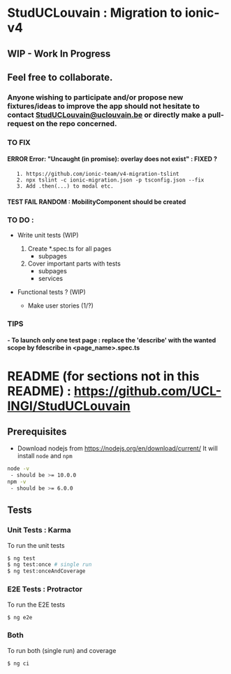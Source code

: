 # StudUCLouvain : Migration to ionic-v4

## WIP - Work In Progress
## Feel free to collaborate.
### Anyone wishing to participate and/or propose new fixtures/ideas to improve the app should not hesitate to contact StudUCLouvain@uclouvain.be or directly make a pull-request on the repo concerned.

### TO FIX
#### ERROR Error: "Uncaught (in promise): overlay does not exist" : FIXED ?
       1. https://github.com/ionic-team/v4-migration-tslint
       2. npx tslint -c ionic-migration.json -p tsconfig.json --fix
       3. Add .then(...) to modal etc.

#### TEST FAIL RANDOM : MobilityComponent should be created


### TO DO :

- Write unit tests (WIP)

  1. Create \*.spec.ts for all pages
     - subpages
  2. Cover important parts with tests
     - subpages
     - services

- Functional tests ? (WIP)

  * Make user stories (1/?)

### TIPS
#### - To launch only one test page : replace the 'describe' with the wanted scope by fdescribe in <page_name>.spec.ts

# README (for sections not in this README) :  https://github.com/UCL-INGI/StudUCLouvain
## Prerequisites
- Download nodejs from https://nodejs.org/en/download/current/ It will install `node` and `npm`
```bash
node -v
 - should be >= 10.0.0
npm -v
 - should be >= 6.0.0
```

## Tests

### Unit Tests : Karma
To run the unit tests
```bash
$ ng test
$ ng test:once # single run
$ ng test:onceAndCoverage
```
### E2E Tests : Protractor
To run the E2E tests
```bash
$ ng e2e
```

### Both
To run both (single run) and coverage
```bash
$ ng ci
```
